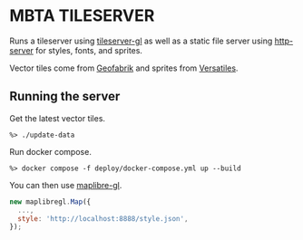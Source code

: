 # MBTA TILESERVER

Runs a tileserver using [tileserver-gl](https://tileserver.readthedocs.io/en/latest/) as well as a static file server using [http-server](https://www.npmjs.com/package/http-server) for styles, fonts, and sprites.

Vector tiles come from [Geofabrik](https://download.geofabrik.de/north-america/us/massachusetts.html) and sprites from [Versatiles](https://github.com/versatiles-org/versatiles-style?tab=readme-ov-file#use-styles-for-versatilesorg).


## Running the server

Get the latest vector tiles.

```
%> ./update-data
```

Run docker compose.

```
%> docker compose -f deploy/docker-compose.yml up --build
```

You can then use [maplibre-gl](https://maplibre.org/maplibre-gl-js/docs/).

```javascript
new maplibregl.Map({
  ...,
  style: 'http://localhost:8888/style.json',
});
```